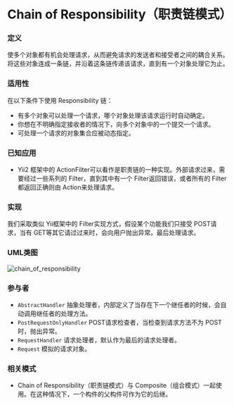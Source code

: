 # Chain of Responsibility（职责链模式）

### 定义
使多个对象都有机会处理请求，从而避免请求的发送者和接受者之间的耦合关系。将这些对象连成一条链，并沿着这条链传递该请求，直到有一个对象处理它为止。

### 适用性
在以下条件下使用 Responsibility 链：
* 有多个对象可以处理一个请求，哪个对象处理该请求运行时自动确定。
* 你想在不明确指定接收者的情况下，向多个对象中的一个提交一个请求。
* 可处理一个请求的对象集合应被动态指定。

### 已知应用
* Yii2 框架中的 ActionFilter可以看作是职责链的一种实现。外部请求过来，需要经过一些系列的 Filter，直到其中有一个 Filter返回错误，或者所有的 Filter都返回正确则由 Action来处理请求。

### 实现
我们采取类似 Yii框架中的 Filter实现方式，假设某个功能我们只接受 POST请求，当有 GET等其它请过过来时，会向用户抛出异常。最后处理请求。

### UML类图
![chain_of_responsibility](http://ohtd7tndv.bkt.clouddn.com/dp_chain_of_responsibility.png)

### 参与者
* `AbstractHandler` 抽象处理者，内部定义了当存在下一个继任者的时候，会自动调用继任者的处理方法。
* `PostRequestOnlyHandler` POST请求检查者，当检查到请求方法不为 POST 时，抛出异常。
* `RequestHandler` 请求处理者，默认作为最后的请求处理者。
* `Request` 模拟的请求对象。

### 相关模式
* Chain of Responsibility（职责链模式）与 Composite（组合模式）一起使用。在这种情况下，一个构件的父构件可作为它的后继。
